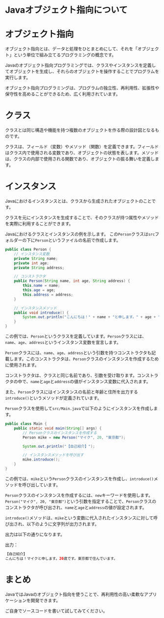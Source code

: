 # Javaオブジェクト指向について

# オブジェクト指向

オブジェクト指向とは、データと処理をひとまとめにして、それを「オブジェクト」という単位で組み立てるプログラミングの概念です。

Javaのオブジェクト指向プログラミングでは、クラスやインスタンスを定義してオブジェクトを生成し、それらのオブジェクトを操作することでプログラムを実行します。

オブジェクト指向プログラミングは、プログラムの独立性、再利用性、拡張性や保守性を高めることができるため、広く利用されています。

# クラス

クラスとは同じ構造や機能を持つ複数のオブジェクトを作る際の設計図となるものです。

クラスは、フィールド（変数）やメソッド（関数）を定義できます。フィールドはクラス内で使用される変数であり、オブジェクトの状態を表します。メソッドは、クラスの内部で使用される関数であり、オブジェクトの振る舞いを定義します。

# インスタンス

Javaにおけるインスタンスとは、クラスから生成されたオブジェクトのことです。

クラスを元にインスタンスを生成することで、そのクラスが持つ属性やメソッドを実際に利用することができます。

Javaにおけるクラスとインスタンスの例を示します。
この`Person`クラスは`src`フォルダーの下に`Person`というファイルの名前で作成します。

```java
public class Person { 
    // インスタンス変数
    private String name;
    private int age;
    private String address;

    // コンストラクタ
    public Person(String name, int age, String address) { 
        this.name = name;
        this.age = age;
        this.address = address;
    }

    // インスタンスメソッド
    public void introduce() { 
        System.out.println("こんにちは！" + name + "と申します。" + age + "歳です。" + address + "で住んでいます。");
    }
}

```
この例では、`Person`というクラスを定義しています。`Person`クラスには、`name`、`age`、`address`というインスタンス変数を宣言します。

`Person`クラスには、`name`、`age`、`address`という引数を持つコンストラクタも記載します。このコンストラクタは、`Person`クラスのインスタンスを作成するために使用されます。

コンストラクタは、クラスと同じ名前であり、引数を受け取ります。コンストラクタの中で、`name`と`age`と`address`の値がインスタンス変数に代入されます。

また、`Person`クラスにはインスタンスの名前と年齢と住所を出力する`introduce()`というメソッドが定義されています。

`Person`クラスを使用して`src/Main.java`で以下のようにインスタンスを作成します。

```java
public class Main {
    public static void main(String[] args) {
        // Personクラスのインスタンスを作成する
        Person mike = new Person("マイク", 20, "東京都");

        System.out.println("【自己紹介】");

        // インスタンスメソッドを呼び出す
        mike.introduce();
    }
}

```

この例では、`mike`という`Person`クラスのインスタンスを作成し、`introduce()`メソッドを呼び出しています。

`Person`クラスのインスタンスを作成するには、`new`キーワードを使用します。`Person("マイク", 20, "東京都")`という引数を指定することで、`Person`クラスのコンストラクタが呼び出され、`name`と`age`と`address`の値が設定されます。

`introduce()`メソッドは、`mike`という変数に代入されたインスタンスに対して呼び出され、以下のように文字列が出力されます。

出力は以下の通りになります。

出力：
```java
【自己紹介】
こんにちは！マイクと申します。20歳です。東京都で住んでいます。
```

# まとめ

JavaではJavaのオブジェクト指向を使うことで、再利用性の高い柔軟なアプリケーションを開発できます。

ご自身でソースコードを書いて試してみてください。
